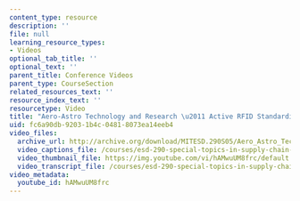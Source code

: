 ```yaml
---
content_type: resource
description: ''
file: null
learning_resource_types:
- Videos
optional_tab_title: ''
optional_text: ''
parent_title: Conference Videos
parent_type: CourseSection
related_resources_text: ''
resource_index_text: ''
resourcetype: Video
title: "Aero-Astro Technology and Research \u2011 Active RFID Standardization Pathway"
uid: fc6a90db-9203-1b4c-0481-8073ea14eeb4
video_files:
  archive_url: http://archive.org/download/MITESD.290S05/Aero_Astro_Technology_and-Research-Active_RFID_Std_Path-220k.mp4
  video_captions_file: /courses/esd-290-special-topics-in-supply-chain-management-spring-2005/2fd2abe9a6795afa8c6be47a249218e1_hAMwuUM8frc.vtt
  video_thumbnail_file: https://img.youtube.com/vi/hAMwuUM8frc/default.jpg
  video_transcript_file: /courses/esd-290-special-topics-in-supply-chain-management-spring-2005/70a66b22799889488dcdc8c18d6af4a5_hAMwuUM8frc.pdf
video_metadata:
  youtube_id: hAMwuUM8frc
---
```

